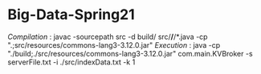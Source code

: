 # Big-Data-Spring21

*Compilation* : javac -sourcepath src -d build/ src/**/**/*.java -cp ".;src/resources/commons-lang3-3.12.0.jar" 
*Execution* : java -cp "./build;./src/resources/commons-lang3-3.12.0.jar" com.main.KVBroker -s serverFile.txt -i ./src/indexData.txt -k 1 
